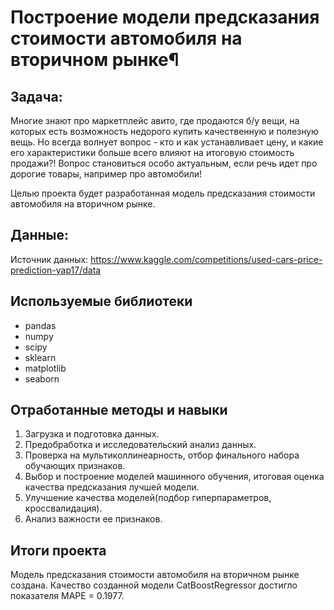 # Построение модели предсказания стоимости автомобиля на вторичном рынке¶


## Задача:

Многие знают про маркетплейс авито, где продаются б/у вещи, на которых есть возможность недорого купить качественную и полезную вещь. Но всегда волнует вопрос - кто и как устанавливает цену, и какие его характеристики больше всего влияют на итоговую стоимость продажи?! Вопрос становиться особо актуальным, если речь идет про дорогие товары, например про автомобили!

Целью проекта будет разработанная модель предсказания стоимости автомобиля на вторичном рынке.


## Данные:

Источник данных: https://www.kaggle.com/competitions/used-cars-price-prediction-yap17/data

## Используемые библиотеки
- pandas
- numpy
- scipy
- sklearn
- matplotlib
- seaborn

## Отработанные методы и навыки
1. Загрузка и подготовка данных.
2. Предобработка и исследовательский анализ данных.
3. Проверка на мультиколлинеарность, отбор финального набора обучающих признаков.
4. Выбор и построение моделей машинного обучения, итоговая оценка качества предсказания лучшей модели.
5. Улучшение качества моделей(подбор гиперпараметров, кроссвалидация).
6. Анализ важности ее признаков.

## Итоги проекта

Модель предсказания стоимости автомобиля на вторичном рынке создана. Качество созданной модели CatBoostRegressor достигло показателя MAPE = 0.1977.
 


```python
